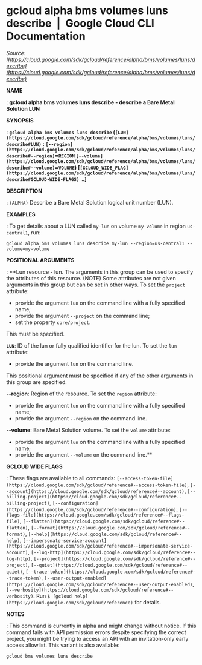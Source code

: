 # gcloud alpha bms volumes luns describe  |  Google Cloud CLI Documentation

*Source: [https://cloud.google.com/sdk/gcloud/reference/alpha/bms/volumes/luns/describe](https://cloud.google.com/sdk/gcloud/reference/alpha/bms/volumes/luns/describe)*

**NAME**

: **gcloud alpha bms volumes luns describe - describe a Bare Metal Solution LUN**

**SYNOPSIS**

: **`gcloud alpha bms volumes luns describe` (`[LUN](https://cloud.google.com/sdk/gcloud/reference/alpha/bms/volumes/luns/describe#LUN)` : `[--region](https://cloud.google.com/sdk/gcloud/reference/alpha/bms/volumes/luns/describe#--region)`=`REGION` `[--volume](https://cloud.google.com/sdk/gcloud/reference/alpha/bms/volumes/luns/describe#--volume)`=`VOLUME`) [`[GCLOUD_WIDE_FLAG](https://cloud.google.com/sdk/gcloud/reference/alpha/bms/volumes/luns/describe#GCLOUD-WIDE-FLAGS) …`]**

**DESCRIPTION**

: `(ALPHA)` Describe a Bare Metal Solution logical unit number (LUN).

**EXAMPLES**

: To get details about a LUN called ``my-lun`` on
volume ``my-volume`` in region
``us-central1``, run:

```
gcloud alpha bms volumes luns describe my-lun --region=us-central1 --volume=my-volume
```

**POSITIONAL ARGUMENTS**

: **Lun resource - lun. The arguments in this group can be used to specify the
attributes of this resource. (NOTE) Some attributes are not given arguments in
this group but can be set in other ways.
To set the `project` attribute:

- provide the argument `lun` on the command line with a fully specified
name;
- provide the argument `--project` on the command line;
- set the property `core/project`.

This must be specified.

**`LUN`**:
ID of the lun or fully qualified identifier for the lun.
To set the `lun` attribute:

- provide the argument `lun` on the command line.

This positional argument must be specified if any of the other arguments in this
group are specified.

**--region**:
Region of the resource.
To set the `region` attribute:

- provide the argument `lun` on the command line with a fully specified
name;
- provide the argument `--region` on the command line.

**--volume**:
Bare Metal Solution volume.
To set the `volume` attribute:

- provide the argument `lun` on the command line with a fully specified
name;
- provide the argument `--volume` on the command line.**

**GCLOUD WIDE FLAGS**

: These flags are available to all commands: `[--access-token-file](https://cloud.google.com/sdk/gcloud/reference#--access-token-file)`,
`[--account](https://cloud.google.com/sdk/gcloud/reference#--account)`, `[--billing-project](https://cloud.google.com/sdk/gcloud/reference#--billing-project)`,
`[--configuration](https://cloud.google.com/sdk/gcloud/reference#--configuration)`,
`[--flags-file](https://cloud.google.com/sdk/gcloud/reference#--flags-file)`,
`[--flatten](https://cloud.google.com/sdk/gcloud/reference#--flatten)`, `[--format](https://cloud.google.com/sdk/gcloud/reference#--format)`, `[--help](https://cloud.google.com/sdk/gcloud/reference#--help)`, `[--impersonate-service-account](https://cloud.google.com/sdk/gcloud/reference#--impersonate-service-account)`,
`[--log-http](https://cloud.google.com/sdk/gcloud/reference#--log-http)`,
`[--project](https://cloud.google.com/sdk/gcloud/reference#--project)`, `[--quiet](https://cloud.google.com/sdk/gcloud/reference#--quiet)`, `[--trace-token](https://cloud.google.com/sdk/gcloud/reference#--trace-token)`, `[--user-output-enabled](https://cloud.google.com/sdk/gcloud/reference#--user-output-enabled)`,
`[--verbosity](https://cloud.google.com/sdk/gcloud/reference#--verbosity)`.
Run `$ [gcloud help](https://cloud.google.com/sdk/gcloud/reference)` for details.

**NOTES**

: This command is currently in alpha and might change without notice. If this
command fails with API permission errors despite specifying the correct project,
you might be trying to access an API with an invitation-only early access
allowlist. This variant is also available:

```
gcloud bms volumes luns describe
```